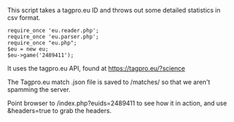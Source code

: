 This script takes a tagpro.eu ID and throws out some detailed statistics in csv format.

    require_once 'eu.reader.php';
    require_once 'eu.parser.php';
    require_once "eu.php";
    $eu = new eu;
    $eu->game('2489411');

It uses the tagpro.eu API, found at https://tagpro.eu/?science

The Tagpro.eu match .json file is saved to /matches/ so that we aren't spamming the server.

Point browser to /index.php?euids=2489411 to see how it in action, and use &headers=true to grab the headers.